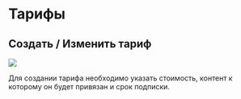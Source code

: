 # Тарифы

## Создать / Изменить тариф

[![](https://file.modx.pro/files/7/6/2/762ab8f04b918f2efe8f740e4f4ae558s.jpg)](https://file.modx.pro/files/7/6/2/762ab8f04b918f2efe8f740e4f4ae558.png)

Для создании тарифа необходимо указать стоимость, контент к которому он будет привязан и срок подписки.

[4]: /components/22_PayAndSee/01_Интерфейс/04_Контент.md
[5]: /components/22_PayAndSee/01_Интерфейс/05_Тарифы.md
[6]: /components/22_PayAndSee/01_Интерфейс/06_Клиенты.md
[7]: /components/22_PayAndSee/01_Интерфейс/07_Подписки.md
[8]: /components/22_PayAndSee/01_Интерфейс/08_Статусы.md
[9]: /components/22_PayAndSee/01_Интерфейс/09_Оповещения.md
